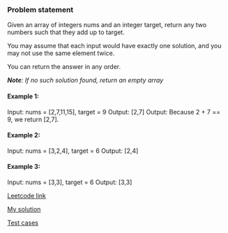 ### Problem statement
Given an array of integers nums and an integer target, return any two numbers such that they add up to target.

You may assume that each input would have exactly one solution, and you may not use the same element twice.

You can return the answer in any order.

_**Note**: If no such solution found, return an empty array_

#### Example 1:

Input: nums = [2,7,11,15], target = 9
Output: [2,7]
Output: Because 2 + 7 == 9, we return [2,7].

#### Example 2:

Input: nums = [3,2,4], target = 6
Output: [2,4]

#### Example 3:

Input: nums = [3,3], target = 6
Output: [3,3]

[Leetcode link](https://leetcode.com/problems/two-sum/)

[My solution](https://github.com/hawaijar/FireLeetcode/blob/feature/algoexpert/Arrays/TwoSum/index.js)

[Test cases](https://github.com/hawaijar/FireLeetcode/tree/feature/algoexpert/Arrays/__tests__)
